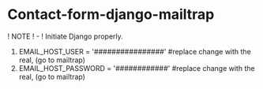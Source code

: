 # Contact-form-django-mailtrap
! NOTE ! - !
Initiate Django properly.
1) EMAIL_HOST_USER = '################' #replace change with the real, (go to mailtrap)
2) EMAIL_HOST_PASSWORD = '############' #replace change with the real, (go to mailtrap)
